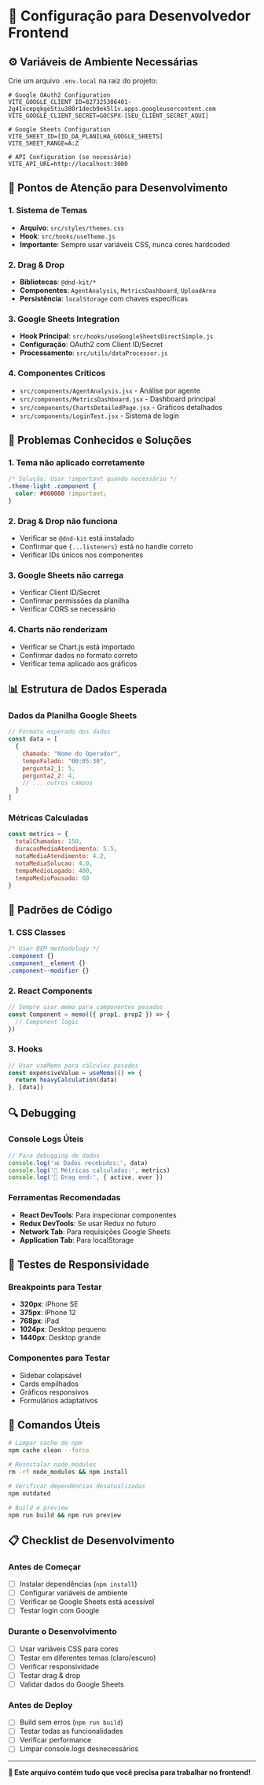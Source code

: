 # 🔧 Configuração para Desenvolvedor Frontend

## ⚙️ Variáveis de Ambiente Necessárias

Crie um arquivo `.env.local` na raiz do projeto:

```env
# Google OAuth2 Configuration
VITE_GOOGLE_CLIENT_ID=827325386401-2g41vcepqkge5tiu380r1decb9ek5l1v.apps.googleusercontent.com
VITE_GOOGLE_CLIENT_SECRET=GOCSPX-[SEU_CLIENT_SECRET_AQUI]

# Google Sheets Configuration
VITE_SHEET_ID=[ID_DA_PLANILHA_GOOGLE_SHEETS]
VITE_SHEET_RANGE=A:Z

# API Configuration (se necessário)
VITE_API_URL=http://localhost:3000
```

## 🎯 Pontos de Atenção para Desenvolvimento

### 1. **Sistema de Temas**
- **Arquivo**: `src/styles/themes.css`
- **Hook**: `src/hooks/useTheme.js`
- **Importante**: Sempre usar variáveis CSS, nunca cores hardcoded

### 2. **Drag & Drop**
- **Bibliotecas**: `@dnd-kit/*`
- **Componentes**: `AgentAnalysis`, `MetricsDashboard`, `UploadArea`
- **Persistência**: `localStorage` com chaves específicas

### 3. **Google Sheets Integration**
- **Hook Principal**: `src/hooks/useGoogleSheetsDirectSimple.js`
- **Configuração**: OAuth2 com Client ID/Secret
- **Processamento**: `src/utils/dataProcessor.js`

### 4. **Componentes Críticos**
- `src/components/AgentAnalysis.jsx` - Análise por agente
- `src/components/MetricsDashboard.jsx` - Dashboard principal
- `src/components/ChartsDetailedPage.jsx` - Gráficos detalhados
- `src/components/LoginTest.jsx` - Sistema de login

## 🚨 Problemas Conhecidos e Soluções

### 1. **Tema não aplicado corretamente**
```css
/* Solução: Usar !important quando necessário */
.theme-light .component {
  color: #000000 !important;
}
```

### 2. **Drag & Drop não funciona**
- Verificar se `@dnd-kit` está instalado
- Confirmar que `{...listeners}` está no handle correto
- Verificar IDs únicos nos componentes

### 3. **Google Sheets não carrega**
- Verificar Client ID/Secret
- Confirmar permissões da planilha
- Verificar CORS se necessário

### 4. **Charts não renderizam**
- Verificar se Chart.js está importado
- Confirmar dados no formato correto
- Verificar tema aplicado aos gráficos

## 📊 Estrutura de Dados Esperada

### Dados da Planilha Google Sheets
```javascript
// Formato esperado dos dados
const data = [
  {
    chamada: "Nome do Operador",
    tempoFalado: "00:05:30",
    pergunta2_1: 5,
    pergunta2_2: 4,
    // ... outros campos
  }
]
```

### Métricas Calculadas
```javascript
const metrics = {
  totalChamadas: 150,
  duracaoMediaAtendimento: 5.5,
  notaMediaAtendimento: 4.2,
  notaMediaSolucao: 4.0,
  tempoMedioLogado: 480,
  tempoMedioPausado: 60
}
```

## 🎨 Padrões de Código

### 1. **CSS Classes**
```css
/* Usar BEM methodology */
.component {}
.component__element {}
.component--modifier {}
```

### 2. **React Components**
```jsx
// Sempre usar memo para componentes pesados
const Component = memo(({ prop1, prop2 }) => {
  // Component logic
})
```

### 3. **Hooks**
```javascript
// Usar useMemo para cálculos pesados
const expensiveValue = useMemo(() => {
  return heavyCalculation(data)
}, [data])
```

## 🔍 Debugging

### Console Logs Úteis
```javascript
// Para debugging de dados
console.log('📊 Dados recebidos:', data)
console.log('🎯 Métricas calculadas:', metrics)
console.log('🔄 Drag end:', { active, over })
```

### Ferramentas Recomendadas
- **React DevTools**: Para inspecionar componentes
- **Redux DevTools**: Se usar Redux no futuro
- **Network Tab**: Para requisições Google Sheets
- **Application Tab**: Para localStorage

## 📱 Testes de Responsividade

### Breakpoints para Testar
- **320px**: iPhone SE
- **375px**: iPhone 12
- **768px**: iPad
- **1024px**: Desktop pequeno
- **1440px**: Desktop grande

### Componentes para Testar
- Sidebar colapsável
- Cards empilhados
- Gráficos responsivos
- Formulários adaptativos

## 🚀 Comandos Úteis

```bash
# Limpar cache do npm
npm cache clean --force

# Reinstalar node_modules
rm -rf node_modules && npm install

# Verificar dependências desatualizadas
npm outdated

# Build e preview
npm run build && npm run preview
```

## 📋 Checklist de Desenvolvimento

### Antes de Começar
- [ ] Instalar dependências (`npm install`)
- [ ] Configurar variáveis de ambiente
- [ ] Verificar se Google Sheets está acessível
- [ ] Testar login com Google

### Durante o Desenvolvimento
- [ ] Usar variáveis CSS para cores
- [ ] Testar em diferentes temas (claro/escuro)
- [ ] Verificar responsividade
- [ ] Testar drag & drop
- [ ] Validar dados do Google Sheets

### Antes de Deploy
- [ ] Build sem erros (`npm run build`)
- [ ] Testar todas as funcionalidades
- [ ] Verificar performance
- [ ] Limpar console.logs desnecessários

---

**🎯 Este arquivo contém tudo que você precisa para trabalhar no frontend!**

